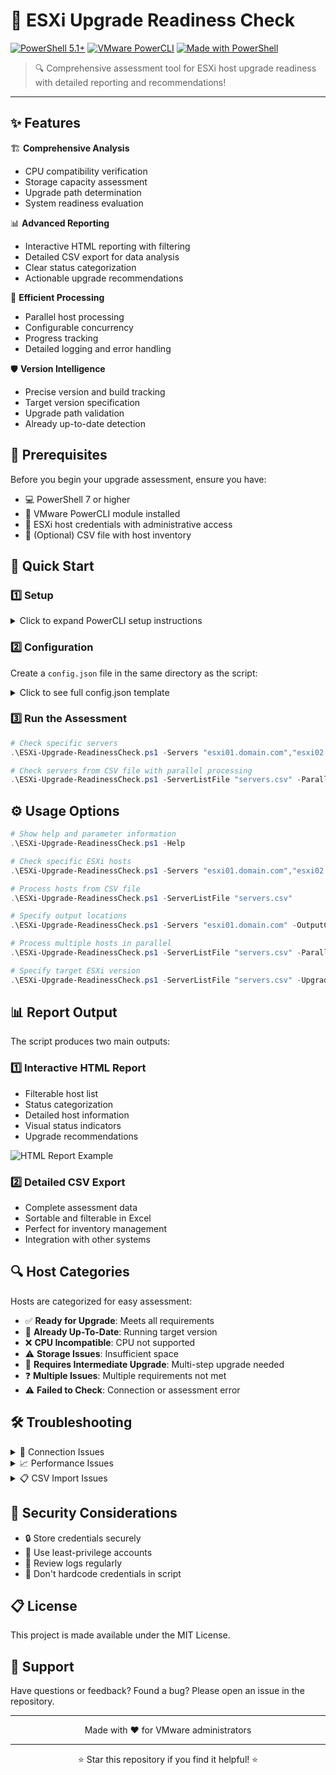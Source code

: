 # 🚀 ESXi Upgrade Readiness Check

[![PowerShell 5.1+](https://img.shields.io/badge/PowerShell-5.1+-blue.svg)](https://github.com/PowerShell/PowerShell)
[![VMware PowerCLI](https://img.shields.io/badge/VMware-PowerCLI-green.svg)](https://developer.vmware.com/powercli)
[![Made with PowerShell](https://img.shields.io/badge/Made%20with-PowerShell-1f425f.svg)](https://github.com/yourusername)

> 🔍 Comprehensive assessment tool for ESXi host upgrade readiness with detailed reporting and recommendations!

---

## ✨ Features

🏗️ **Comprehensive Analysis**
- CPU compatibility verification
- Storage capacity assessment
- Upgrade path determination
- System readiness evaluation

📊 **Advanced Reporting**
- Interactive HTML reporting with filtering
- Detailed CSV export for data analysis
- Clear status categorization
- Actionable upgrade recommendations

🔄 **Efficient Processing**
- Parallel host processing
- Configurable concurrency
- Progress tracking
- Detailed logging and error handling

🛡️ **Version Intelligence**
- Precise version and build tracking
- Target version specification
- Upgrade path validation
- Already up-to-date detection

## 🎯 Prerequisites

Before you begin your upgrade assessment, ensure you have:

- 💻 PowerShell 7 or higher
- 🔌 VMware PowerCLI module installed
- 🔑 ESXi host credentials with administrative access
- 📄 (Optional) CSV file with host inventory

## 🚀 Quick Start

### 1️⃣ Setup

<details>
<summary>Click to expand PowerCLI setup instructions</summary>

#### Install Powershell 7+ via Winget 💻
```powershell
# Install PowerShell 7+ via winget
winget install Microsoft.PowerShell
```

#### Install PowerCLI 🔌
```powershell
# Install VMware PowerCLI module if not already installed
Install-Module -Name VMware.PowerCLI -Scope CurrentUser -Force
```

#### Configure PowerCLI Settings 🔧
```powershell
# Set PowerCLI configuration
Set-PowerCLIConfiguration -InvalidCertificateAction Ignore -Confirm:$false
Set-PowerCLIConfiguration -Scope User -ParticipateInCEIP $false -Confirm:$false
```
</details>

### 2️⃣ Configuration

Create a `config.json` file in the same directory as the script:

<details>
<summary>Click to see full config.json template</summary>

```json
{
    "Username": "administrator@vsphere.local",
    "Password": "YourSecurePassword",
    "TargetESXiVersion": "8.0.3",
    "MinimumRequiredSpaceGB": 10,
    "MinimumBootbankFreePercentage": 90
}
```
</details>

### 3️⃣ Run the Assessment

```powershell
# Check specific servers
.\ESXi-Upgrade-ReadinessCheck.ps1 -Servers "esxi01.domain.com","esxi02.domain.com"

# Check servers from CSV file with parallel processing
.\ESXi-Upgrade-ReadinessCheck.ps1 -ServerListFile "servers.csv" -Parallel -MaxConcurrentJobs 10
```

## ⚙️ Usage Options

```powershell
# Show help and parameter information
.\ESXi-Upgrade-ReadinessCheck.ps1 -Help

# Check specific ESXi hosts
.\ESXi-Upgrade-ReadinessCheck.ps1 -Servers "esxi01.domain.com","esxi02.domain.com"

# Process hosts from CSV file
.\ESXi-Upgrade-ReadinessCheck.ps1 -ServerListFile "servers.csv"

# Specify output locations
.\ESXi-Upgrade-ReadinessCheck.ps1 -Servers "esxi01.domain.com" -OutputCsv "results.csv" -ReportPath "report.html"

# Process multiple hosts in parallel
.\ESXi-Upgrade-ReadinessCheck.ps1 -ServerListFile "servers.csv" -Parallel -MaxConcurrentJobs 10

# Specify target ESXi version
.\ESXi-Upgrade-ReadinessCheck.ps1 -ServerListFile "servers.csv" -UpgradeVersion "8.0.3"
```

## 📊 Report Output

The script produces two main outputs:

### 1️⃣ Interactive HTML Report
- Filterable host list
- Status categorization
- Detailed host information
- Visual status indicators
- Upgrade recommendations

![HTML Report Example](https://via.placeholder.com/800x400?text=HTML+Report+Example)

### 2️⃣ Detailed CSV Export
- Complete assessment data
- Sortable and filterable in Excel
- Perfect for inventory management
- Integration with other systems

## 🔍 Host Categories

Hosts are categorized for easy assessment:

- ✅ **Ready for Upgrade**: Meets all requirements
- 🔄 **Already Up-To-Date**: Running target version
- ❌ **CPU Incompatible**: CPU not supported
- ⚠️ **Storage Issues**: Insufficient space
- 🔄 **Requires Intermediate Upgrade**: Multi-step upgrade needed
- ❓ **Multiple Issues**: Multiple requirements not met
- ⚠️ **Failed to Check**: Connection or assessment error

## 🛠️ Troubleshooting

<details>
<summary>🔌 Connection Issues</summary>

- ✓ Verify hostname/IP is correct
- ✓ Check network connectivity
- ✓ Verify credentials
- ✓ Ensure ESXi host is online
- ✓ Check firewall rules
</details>

<details>
<summary>📈 Performance Issues</summary>

- ✓ Reduce MaxConcurrentJobs
- ✓ Check host resource utilization
- ✓ Process smaller batches of hosts
</details>

<details>
<summary>📋 CSV Import Issues</summary>

- ✓ Verify CSV format
- ✓ Ensure "Host Name" column exists
- ✓ Check for valid ESXi hostnames
</details>

## 📜 Security Considerations

- 🔒 Store credentials securely
- 🔑 Use least-privilege accounts
- 📝 Review logs regularly
- 🔐 Don't hardcode credentials in script

## 📋 License

This project is made available under the MIT License.

## 💬 Support

Have questions or feedback? Found a bug? Please open an issue in the repository.

---

<p align="center">
Made with ❤️ for VMware administrators
</p>

---

<p align="center">
⭐ Star this repository if you find it helpful! ⭐
</p>
